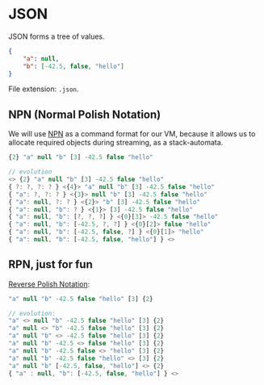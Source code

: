 # JSON

JSON forms a tree of values.

```json
{
    "a": null,
    "b": [-42.5, false, "hello"]
}
```

File extension: `.json`.

## NPN (Normal Polish Notation)

We will use [NPN](https://en.wikipedia.org/wiki/Polish_notation) as a command format for our VM, because it allows us to allocate required objects during streaming, as a stack-automata.


```js
{2} "a" null "b" [3] -42.5 false "hello"

// evolution
<> {2} "a" null "b" [3] -42.5 false "hello"
{ ?: ?, ?: ? } <{4}> "a" null "b" [3] -42.5 false "hello"
{ "a": ?, ?: ? } <{3}> null "b" [3] -42.5 false "hello"
{ "a": null, ?: ? } <{2}> "b" [3] -42.5 false "hello"
{ "a": null, "b": ? } <{1}> [3] -42.5 false "hello"
{ "a": null, "b": [?, ?, ?] } <{0}[3]> -42.5 false "hello"
{ "a": null, "b": [-42.5, ?, ?] } <{0}[2]> false "hello"
{ "a": null, "b": [-42.5, false, ?] } <{0}[1]> "hello"
{ "a": null, "b": [-42.5, false, "hello"] } <>
```

## RPN, just for fun

[Reverse Polish Notation](https://en.wikipedia.org/wiki/Reverse_Polish_notation):

```js
"a" null "b" -42.5 false "hello" [3] {2}

// evolution:
"a" <> null "b" -42.5 false "hello" [3] {2}
"a" null <> "b" -42.5 false "hello" [3] {2}
"a" null "b" <> -42.5 false "hello" [3] {2}
"a" null "b" -42.5 <> false "hello" [3] {2}
"a" null "b" -42.5 false <> "hello" [3] {2}
"a" null "b" -42.5 false "hello" <> [3] {2}
"a" null "b" [-42.5, false, "hello"] <> {2}
{ "a" : null, "b": [-42.5, false, "hello"] } <>
```
